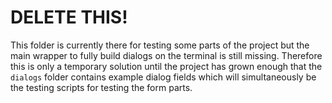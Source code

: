 
# DELETE THIS!

This folder is currently there for testing some parts of the project but the main wrapper to fully build dialogs on the terminal is still missing. Therefore this is only a temporary solution until the project has grown enough that the `dialogs` folder contains example dialog fields which will simultaneously be the testing scripts for testing the form parts.
